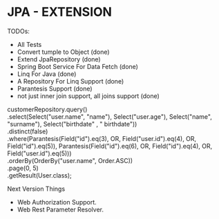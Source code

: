 # JPA - EXTENSION

TODOs:

- All Tests
- Convert tumple to Object (done)
- Extend JpaRepository (done)
- Spring Boot Service For Data Fetch (done)
- Linq For Java (done)
- A Repository For Linq Support (done)
- Parantesis Support (done)
- not just inner join support, all joins support (done)

customerRepository.query() <br />
.select(Select("user.name", "name"), Select("user.age"), Select("name", "surname"), Select("birthdate" , "
birthdate"))<br />
.distinct(false)<br />
.where(Parantesis(Field("id").eq(3), OR, Field("user.id").eq(4), OR, Field("id").eq(5)), Parantesis(Field("id").eq(6),
OR, Field("id").eq(4), OR, Field("user.id").eq(5)))<br />
.orderBy(OrderBy("user.name", Order.ASC))<br />
.page(0, 5)<br />
.getResult(User.class);<br />

Next Version Things

- Web Authorization Support.
- Web Rest Parameter Resolver.
